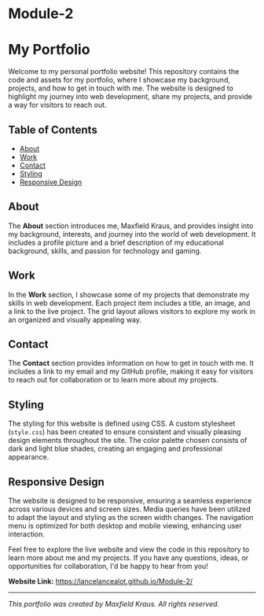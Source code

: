 # Module-2
# My Portfolio

Welcome to my personal portfolio website! This repository contains the code and assets for my portfolio, where I showcase my background, projects, and how to get in touch with me. The website is designed to highlight my journey into web development, share my projects, and provide a way for visitors to reach out.

## Table of Contents
- [About](#about)
- [Work](#work)
- [Contact](#contact)
- [Styling](#styling)
- [Responsive Design](#responsive-design)

## About
The **About** section introduces me, Maxfield Kraus, and provides insight into my background, interests, and journey into the world of web development. It includes a profile picture and a brief description of my educational background, skills, and passion for technology and gaming.

## Work
In the **Work** section, I showcase some of my projects that demonstrate my skills in web development. Each project item includes a title, an image, and a link to the live project. The grid layout allows visitors to explore my work in an organized and visually appealing way.

## Contact
The **Contact** section provides information on how to get in touch with me. It includes a link to my email and my GitHub profile, making it easy for visitors to reach out for collaboration or to learn more about my projects.

## Styling
The styling for this website is defined using CSS. A custom stylesheet (`style.css`) has been created to ensure consistent and visually pleasing design elements throughout the site. The color palette chosen consists of dark and light blue shades, creating an engaging and professional appearance.

## Responsive Design
The website is designed to be responsive, ensuring a seamless experience across various devices and screen sizes. Media queries have been utilized to adapt the layout and styling as the screen width changes. The navigation menu is optimized for both desktop and mobile viewing, enhancing user interaction.

Feel free to explore the live website and view the code in this repository to learn more about me and my projects. If you have any questions, ideas, or opportunities for collaboration, I'd be happy to hear from you!

**Website Link:** https://lancelancealot.github.io/Module-2/

---

*This portfolio was created by Maxfield Kraus. All rights reserved.*
